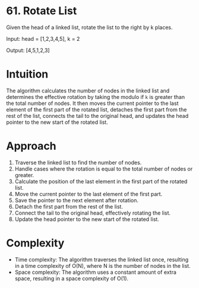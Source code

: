 # 61. Rotate List
Given the head of a linked list, rotate the list to the right by k places.

Input: head = [1,2,3,4,5], k = 2

Output: [4,5,1,2,3]

# Intuition
<!-- Describe your first thoughts on how to solve this problem. -->
The algorithm calculates the number of nodes in the linked list and determines the effective rotation by taking the modulo if `k` is greater than the total number of nodes. It then moves the current pointer to the last element of the first part of the rotated list, detaches the first part from the rest of the list, connects the tail to the original head, and updates the head pointer to the new start of the rotated list.


# Approach
<!-- Describe your approach to solving the problem. -->
1. Traverse the linked list to find the number of nodes.
2. Handle cases where the rotation is equal to the total number of nodes or greater.
3. Calculate the position of the last element in the first part of the rotated list.
4. Move the current pointer to the last element of the first part.
5. Save the pointer to the next element after rotation.
6. Detach the first part from the rest of the list.
7. Connect the tail to the original head, effectively rotating the list.
8. Update the head pointer to the new start of the rotated list.
# Complexity
- Time complexity:
The algorithm traverses the linked list once, resulting in a time       complexity of O(N), where N is the number of nodes in the list.
- Space complexity:
The algorithm uses a constant amount of extra space, resulting in a space complexity of O(1).
<!-- Add your space complexity here, e.g. $$O(n)$$ -->
